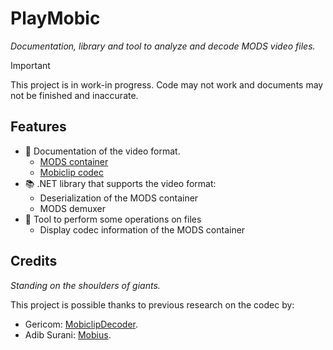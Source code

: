 # PlayMobic

_Documentation, library and tool to analyze and decode MODS video files._

> [!IMPORTANT]  
> This project is in work-in progress. Code may not work and documents may not
> be finished and inaccurate.

## Features

- 📃 Documentation of the video format.
  - [MODS container](docs/MODS.md)
  - [Mobiclip codec](docs/codec-mobicli-binary.md)
- 📚 .NET library that supports the video format:
  - Deserialization of the MODS container
  - MODS demuxer
- 🔧 Tool to perform some operations on files
  - Display codec information of the MODS container

## Credits

_Standing on the shoulders of giants._

This project is possible thanks to previous research on the codec by:

- Gericom: [MobiclipDecoder](https://github.com/Gericom/MobiclipDecoder).
- Adib Surani: [Mobius](https://github.com/AdibSurani/Mobius).
